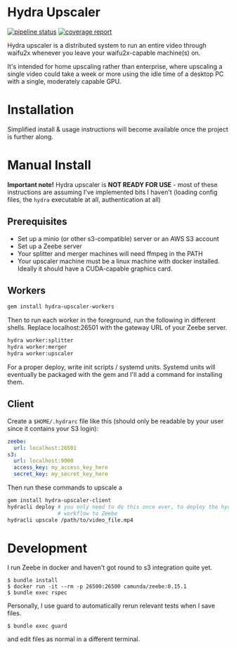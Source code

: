 Hydra Upscaler
==============

[![pipeline status](https://gitlab.com/telyn/hydra-upscaler/badges/master/pipeline.svg)](https://gitlab.com/telyn/hydra-upscaler/commits/master) [![coverage report](https://gitlab.com/telyn/hydra-upscaler/badges/master/coverage.svg)](https://gitlab.com/telyn/hydra-upscaler/commits/master)

Hydra upscaler is a distributed system to run an entire video through
waifu2x whenever you leave your waifu2x-capable machine(s) on.

It's intended for home upscaling rather than enterprise, where upscaling a
single video could take a week or more using the idle time of a desktop PC
with a single, moderately capable GPU.

Installation
============

Simplified install & usage instructions will become available once the project
is further along.

Manual Install
==============

**Important note!** Hydra upscaler is **NOT READY FOR USE** - most of these
instructions are assuming I've implemented bits I haven't (loading config files,
the `hydra` executable at all, authentication at all)

Prerequisites
-------------

* Set up a minio (or other s3-compatible) server or an AWS S3 account
* Set up a Zeebe server
* Your splitter and merger machines will need ffmpeg in the PATH
* Your upscaler machine must be a linux machine with docker installed. Ideally
  it should have a CUDA-capable graphics card.

Workers
-------

```sh
gem install hydra-upscaler-workers
```

Then to run each worker in the foreground, run the following in different
shells. Replace localhost:26501 with the gateway URL of your Zeebe server.
```sh
hydra worker:splitter
hydra worker:merger
hydra worker:upscaler
```

For a proper deploy, write init scripts / systemd units. Systemd units will
eventually be packaged with the gem and I'll add a command for installing them.

Client
------

Create a `$HOME/.hydrarc` file like this (should only be readable by your user since it contains your S3 login):

```yaml
zeebe:
  url: localhost:26501
s3:
  url: localhost:9000
  access_key: my_access_key_here
  secret_key: my_secret_key_here
```

Then run these commands to upscale a 

```sh
gem install hydra-upscaler-client
hydracli deploy # you only need to do this once ever, to deploy the hydra
                # workflow to Zeebe
hydracli upscale /path/to/video_file.mp4
```

Development
===========

I run Zeebe in docker and haven't got round to s3 integration quite yet.

```console
$ bundle install
$ docker run -it --rm -p 26500:26500 camunda/zeebe:0.15.1
$ bundle exec rspec
```

Personally, I use guard to automatically rerun relevant tests when I save files.

```console
$ bundle exec guard
```

and edit files as normal in a different terminal.
